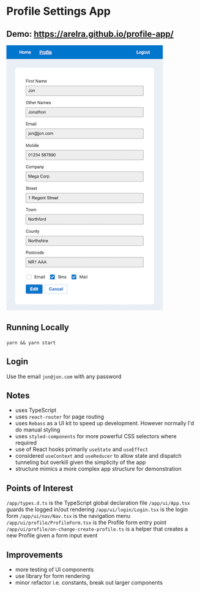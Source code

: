 # Profile Settings App

## Demo: https://arelra.github.io/profile-app/

![Test](./docs/screencapture-01.png)

## Running Locally

`yarn && yarn start`

## Login

Use the email `jon@jon.com` with any password

## Notes

- uses TypeScript
- uses `react-router` for page routing
- uses `Rebass` as a UI kit to speed up development. However normally I'd do manual styling
- uses `styled-components` for more powerful CSS selectors where required
- use of React hooks primarily `useState` and `useEffect`
- considered `useContext` and `useReducer` to allow state and dispatch tunneling but overkill given the simplicity of the app
- structure mimics a more complex app structure for demonstration

## Points of Interest

`/app/types.d.ts` is the TypeScript global declaration file
`/app/ui/App.tsx` guards the logged in/out rendering
`/app/ui/login/Login.tsx` is the login form
`/app/ui/nav/Nav.tsx` is the navigation menu
`/app/ui/profile/ProfileForm.tsx` is the Profile form entry point
`/app/ui/profile/on-change-create-profile.ts` is a helper that creates a new Profile given a form input event

## Improvements

- more testing of UI components
- use library for form rendering
- minor refactor i.e. constants, break out larger components
